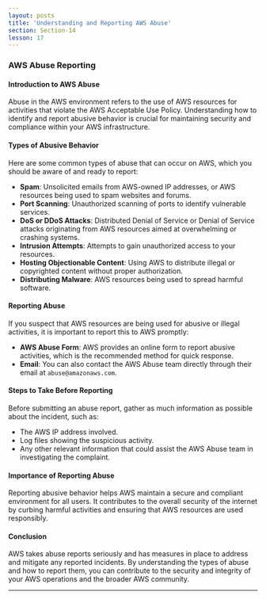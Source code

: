 ```yaml
---
layout: posts
title: 'Understanding and Reporting AWS Abuse'
section: Section-14
lesson: 17
---
```


### AWS Abuse Reporting

#### Introduction to AWS Abuse

Abuse in the AWS environment refers to the use of AWS resources for activities that violate the AWS Acceptable Use Policy. Understanding how to identify and report abusive behavior is crucial for maintaining security and compliance within your AWS infrastructure.

<!-- pagebreak -->

#### Types of Abusive Behavior

Here are some common types of abuse that can occur on AWS, which you should be aware of and ready to report:

- **Spam**: Unsolicited emails from AWS-owned IP addresses, or AWS resources being used to spam websites and forums.
- **Port Scanning**: Unauthorized scanning of ports to identify vulnerable services.
- **DoS or DDoS Attacks**: Distributed Denial of Service or Denial of Service attacks originating from AWS resources aimed at overwhelming or crashing systems.
- **Intrusion Attempts**: Attempts to gain unauthorized access to your resources.
- **Hosting Objectionable Content**: Using AWS to distribute illegal or copyrighted content without proper authorization.
- **Distributing Malware**: AWS resources being used to spread harmful software.
<!-- pagebreak -->

#### Reporting Abuse

If you suspect that AWS resources are being used for abusive or illegal activities, it is important to report this to AWS promptly:

- **AWS Abuse Form**: AWS provides an online form to report abusive activities, which is the recommended method for quick response.
- **Email**: You can also contact the AWS Abuse team directly through their email at `abuse@amazonaws.com`.
<!-- pagebreak -->

#### Steps to Take Before Reporting

Before submitting an abuse report, gather as much information as possible about the incident, such as:

- The AWS IP address involved.
- Log files showing the suspicious activity.
- Any other relevant information that could assist the AWS Abuse team in investigating the complaint.
<!-- pagebreak -->

#### Importance of Reporting Abuse

Reporting abusive behavior helps AWS maintain a secure and compliant environment for all users. It contributes to the overall security of the internet by curbing harmful activities and ensuring that AWS resources are used responsibly.

<!-- pagebreak -->

#### Conclusion

AWS takes abuse reports seriously and has measures in place to address and mitigate any reported incidents. By understanding the types of abuse and how to report them, you can contribute to the security and integrity of your AWS operations and the broader AWS community.

---
